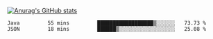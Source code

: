 [![Anurag's GitHub stats](https://github-readme-stats.vercel.app/api?username=sebasphere&count_private=true&theme=tokyonight)](https://github.com/anuraghazra/github-readme-stats)

<!--START_SECTION:waka-->
```text
Java         55 mins         ██████████████████▒░░░░░░   73.73 % 
JSON         18 mins         ██████▒░░░░░░░░░░░░░░░░░░   25.08 % 
```
<!--END_SECTION:waka-->
